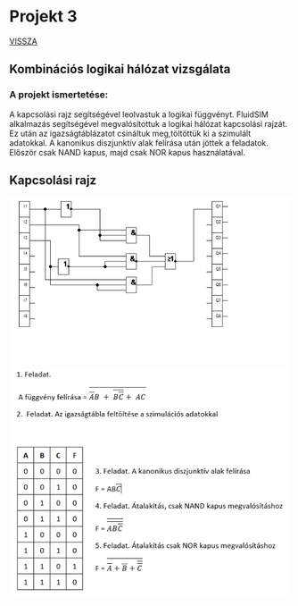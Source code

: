 # Projekt 3

[VISSZA](https://oroszszr.github.io/portfolio/)
## Kombinációs logikai hálózat vizsgálata
### A projekt ismertetése: 
A kapcsolási rajz segítségével leolvastuk a logikai függvényt. FluidSIM alkalmazás segítségével megvalósítottuk a logikai hálózat kapcsolási rajzát. Ez után az igazságtáblázatot csináltuk meg,töltöttük ki a szimulált adatokkal. A kanonikus diszjunktív alak felírása után jöttek a feladatok. Először csak NAND kapus, majd csak NOR kapus használatával.
## Kapcsolási rajz
![kapcsolasirajz](pr3kapcsrajz.png "kapcsolási rajz")
![igazsagtable](pr3igazsagtabla.png "igazságtábla")
